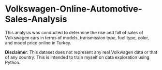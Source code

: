 # Volkswagen-Online-Automotive-Sales-Analysis
This analysis was conducted to determine the rise and fall of sales of Volkswagen cars in terms of models, transmission type, fuel type, color, and model price online in Turkey.

__Disclaimer__: This dataset does not represent any real Volkwagen data or that of any country. This is intended to train myself on data exploration using Python.
